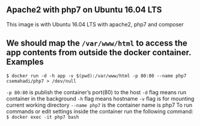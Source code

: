 Apache2 with php7 on Ubuntu 16.04 LTS
--

This image is with Ubuntu 16.04 LTS with apache2, php7 and composer

We should map the `/var/www/html` to access the app contents from outside the docker container.
Examples
----

`$ docker run -d -h app -v $(pwd):/var/www/html -p 80:80 --name php7 csemahadi/php7 > /dev/null`

`-p 80:80` is publish the container’s port(80) to the host
`-d` flag means run container in the background
`-h` flag means hostname
`-v` flag is for mounting current working directory
`--name php7` is the container name is php7
To run commands or edit settings inside the container run the following command:
`$ docker exec -it php7 bash`

